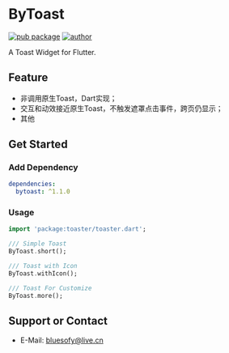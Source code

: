 # ByToast
[![pub package](https://img.shields.io/badge/pub-v1.0.1-brightgreen?style=flat&logo=flutter)](https://pub.dev/packages/bytoast) 
[![author](https://img.shields.io/badge/author-:byk-4189d5?style=flat&logo=github)](https://github.com/bluesofy)

A Toast Widget for Flutter.

## Feature
- 非调用原生Toast，Dart实现；
- 交互和动效接近原生Toast，不触发遮罩点击事件，跨页仍显示；
- 其他

## Get Started
### Add Dependency
```yaml
dependencies:
  bytoast: ^1.1.0
```

### Usage
```dart
import 'package:toaster/toaster.dart';

/// Simple Toast
ByToast.short();

/// Toast with Icon
ByToast.withIcon();

/// Toast For Customize
ByToast.more();
```

## Support or Contact
- E-Mail: <bluesofy@live.cn>
